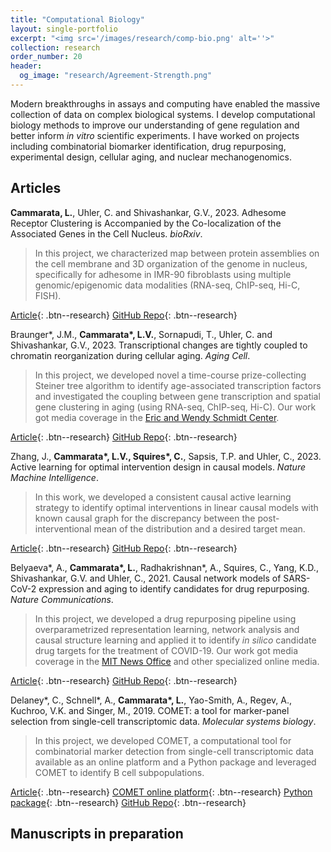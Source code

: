 ```yaml
---
title: "Computational Biology"
layout: single-portfolio
excerpt: "<img src='/images/research/comp-bio.png' alt=''>"
collection: research
order_number: 20
header: 
  og_image: "research/Agreement-Strength.png"
---
```


Modern breakthroughs in assays and computing have enabled the massive collection of data on complex biological systems. I develop computational biology methods to improve our understanding of gene regulation and better inform *in vitro* scientific experiments. I have worked on projects including combinatorial biomarker identification, drug repurposing, experimental design, cellular aging, and nuclear mechanogenomics. 

## Articles

**Cammarata, L.**, Uhler, C. and Shivashankar, G.V., 2023. Adhesome Receptor Clustering is Accompanied by the Co-localization of the Associated Genes in the Cell Nucleus. _bioRxiv_.
> In this project, we characterized map between protein assemblies on the cell membrane and 3D organization of the genome in nucleus, specifically for adhesome in IMR-90 fibroblasts using multiple genomic/epigenomic data modalities (RNA-seq, ChIP-seq, Hi-C, FISH).

[Article](https://www.biorxiv.org/content/10.1101/2023.12.07.570697v1){: .btn--research} [GitHub Repo](https://github.com/uhlerlab/adhesome_clustering/){: .btn--research}

Braunger\*, J.M., **Cammarata\*, L.V.**, Sornapudi, T., Uhler, C. and Shivashankar, G.V., 2023. Transcriptional changes are tightly coupled to chromatin reorganization during cellular aging. _Aging Cell_.
> In this project, we developed novel a time-course prize-collecting Steiner tree algorithm to identify age-associated transcription factors and investigated the coupling between gene transcription and spatial gene clustering in aging (using RNA-seq, ChIP-seq, Hi-C). Our work got media coverage in the [Eric and Wendy Schmidt Center](https://www.ericandwendyschmidtcenter.org/updates/researchers-identify-new-regulators-of-cellular-aging).

[Article](https://onlinelibrary.wiley.com/doi/full/10.1111/acel.14056){: .btn--research} [GitHub Repo]([https://github.com/uhlerlab/adhesome_clustering/](https://github.com/uhlerlab/aging_transcriptome_and_chromatin)){: .btn--research}

Zhang, J., **Cammarata\*, L.V., Squires\*, C.**, Sapsis, T.P. and Uhler, C., 2023. Active learning for optimal intervention design in causal models. _Nature Machine Intelligence_.
> In this work, we developed a consistent causal active learning strategy to identify optimal interventions in linear causal models with known causal graph for the discrepancy between the post-interventional mean of the distribution and a desired target mean.

[Article](https://www.nature.com/articles/s42256-023-00719-0){: .btn--research} [GitHub Repo](https://github.com/uhlerlab/actlearn_optint){: .btn--research}

Belyaeva\*, A., **Cammarata\*, L.**, Radhakrishnan\*, A., Squires, C., Yang, K.D., Shivashankar, G.V. and Uhler, C., 2021. Causal network models of SARS-CoV-2 expression and aging to identify candidates for drug repurposing. _Nature Communications_.

> In this project, we developed a drug repurposing pipeline using overparametrized representation learning, network analysis and causal structure learning and applied it to identify *in silico* candidate drug targets for the treatment of COVID-19. Our work got media coverage in the [MIT News Office](https://news.mit.edu/2021/machine-learning-treatment-covid-19-0216) and other specialized online media.

[Article](https://www.nature.com/articles/s41467-021-21056-z){: .btn--research} [GitHub Repo](https://github.com/uhlerlab/covid19_repurposing){: .btn--research}

Delaney\*, C., Schnell\*, A., **Cammarata\*, L.**, Yao-Smith, A., Regev, A., Kuchroo, V.K. and Singer, M., 2019. COMET: a tool for marker-panel selection from single-cell transcriptomic data. _Molecular systems biology_.

> In this project, we developed COMET, a computational tool for combinatorial marker detection from single-cell transcriptomic data available as an online platform and a Python package and leveraged COMET to identify B cell subpopulations.

[Article](https://www.embopress.org/doi/full/10.15252/msb.20199005){: .btn--research} [COMET online platform](http://www.cometsc.com/index){: .btn--research} [Python package](https://hgmd.readthedocs.io/en/latest/){: .btn--research} [GitHub Repo](https://github.com/MSingerLab/COMETSC){: .btn--research}

## Manuscripts in preparation


